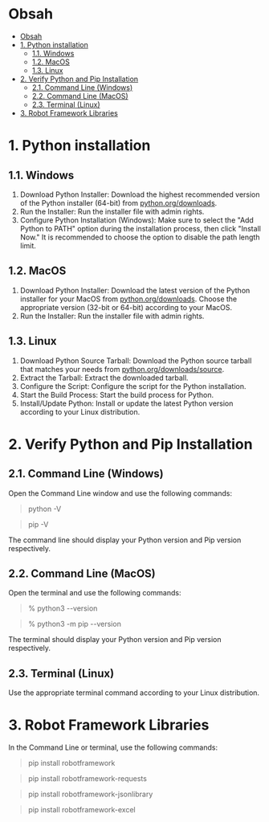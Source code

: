 # Obsah

- [Obsah](#obsah)
- [1. Python installation](#1-python-installation)
  - [1.1. Windows](#11-windows)
  - [1.2. MacOS](#12-macos)
  - [1.3. Linux](#13-linux)
- [2. Verify Python and Pip Installation](#2-verify-python-and-pip-installation)
  - [2.1. Command Line (Windows)](#21-command-line-windows)
  - [2.2. Command Line (MacOS)](#22-command-line-macos)
  - [2.3. Terminal (Linux)](#23-terminal-linux)
- [3. Robot Framework Libraries](#3-robot-framework-libraries)

# 1. Python installation

## 1.1. Windows

1. Download Python Installer: Download the highest recommended version of the Python installer (64-bit) from [python.org/downloads](https://www.python.org/downloads/).
2. Run the Installer: Run the installer file with admin rights.
3. Configure Python Installation (Windows): Make sure to select the "Add Python to PATH" option during the installation process, then click "Install Now." It is recommended to choose the option to disable the path length limit.

## 1.2. MacOS

1. Download Python Installer: Download the latest version of the Python installer for your MacOS from [python.org/downloads](https://www.python.org/downloads/). Choose the appropriate version (32-bit or 64-bit) according to your MacOS.
2. Run the Installer: Run the installer file with admin rights.

## 1.3. Linux

1. Download Python Source Tarball: Download the Python source tarball that matches your needs from [python.org/downloads/source](https://www.python.org/downloads/source/).
2. Extract the Tarball: Extract the downloaded tarball.
3. Configure the Script: Configure the script for the Python installation.
4. Start the Build Process: Start the build process for Python.
5. Install/Update Python: Install or update the latest Python version according to your Linux distribution.

# 2. Verify Python and Pip Installation

## 2.1. Command Line (Windows)

Open the Command Line window and use the following commands:
>python -V

>pip -V

The command line should display your Python version and Pip version respectively.

## 2.2. Command Line (MacOS)

Open the terminal and use the following commands:
>% python3 --version

>% python3 -m pip --version


The terminal should display your Python version and Pip version respectively.

## 2.3. Terminal (Linux)

Use the appropriate terminal command according to your Linux distribution.

# 3. Robot Framework Libraries

In the Command Line or terminal, use the following commands:

>pip install robotframework

>pip install robotframework-requests

>pip install robotframework-jsonlibrary

>pip install robotframework-excel